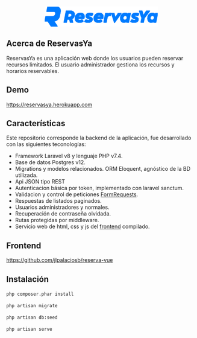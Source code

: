 <p align="center"><a href="https://laravel.com" target="_blank"><img src="public/images/logo-color.png" width="300"></a></p>

## Acerca de ReservasYa

ReservasYa es una aplicación web donde los usuarios pueden reservar recursos limitados. El usuario administrador gestiona los recursos y horarios reservables.

## Demo

https://reservasya.herokuapp.com

## Características

Este repositorio corresponde la backend de la aplicación, fue desarrollado con las siguientes teconologías:

- Framework Laravel v8 y lenguaje PHP v7.4.
- Base de datos Postgres v12.
- Migrations y modelos relacionados. ORM Eloquent, agnóstico de la BD utilizada.
- Api JSON tipo REST
- Autenticacion básica por token, implementado con laravel sanctum.
- Validacion y control de peticiones [FormRequests](https://laravel.com/docs/8.x/validation#form-request-validation).
- Respuestas de listados paginados.
- Usuarios administradores y normales.
- Recuperación de contraseña olvidada.
- Rutas protegidas por middleware.
- Servicio web de html, css y js del [frontend](https://github.com/jlpalaciosb/reserva-vue) compilado.

## Frontend

https://github.com/jlpalaciosb/reserva-vue

## Instalación

`php composer.phar install`

`php artisan migrate`

`php artisan db:seed`

`php artisan serve`
